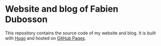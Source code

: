 # Website and blog of Fabien Dubosson

This repository contains the source code of my website and blog. It is built
with [Hugo][] and hosted on [GitHub Pages][].

[Hugo]: https://gohugo.io/
[Github Pages]: https://pages.github.com/
